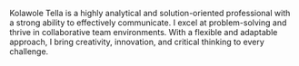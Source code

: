 Kolawole Tella is a highly analytical and solution-oriented professional with a strong ability to effectively communicate. I excel at problem-solving and thrive in collaborative team environments. With a flexible and adaptable approach, I bring creativity, innovation, and critical thinking to every challenge.

